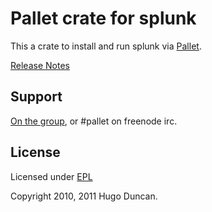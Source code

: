 # Pallet crate for splunk

This a crate to install and run splunk via [Pallet](http://pallet.github.com/pallet).

[Release Notes](https://github.com/pallet/splunk-crate/blob/master/ReleaseNotes.md)

## Support

[On the group](http://groups.google.com/group/pallet-clj), or #pallet on freenode irc.

## License

Licensed under [EPL](http://www.eclipse.org/legal/epl-v10.html)

Copyright 2010, 2011 Hugo Duncan.
